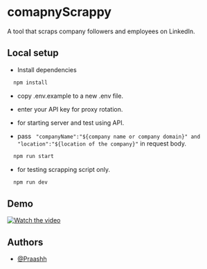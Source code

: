 
# comapnyScrappy

A tool that scraps company followers and employees on LinkedIn.



## Local setup

- Install dependencies

```bash
  npm install 
```

- copy .env.example to a new .env file.
- enter your API key for proxy rotation.   
- for starting server and test using API.

- pass ` "companyName":"${company name or company domain}" and "location":"${location of the company}"` in request body.

```bash
  npm run start
```
- for testing scrapping script only.

```bash
  npm run dev
```

## Demo
[![Watch the video](https://ideogram.ai/assets/image/lossless/response/EqOT-hi1TJuV73PCjA99AA)](https://youtu.be/64fcbIze0rs?si=rF87hNt0DVjHNxOP)


## Authors

- [@Praashh](https://www.github.com/Praashh)
